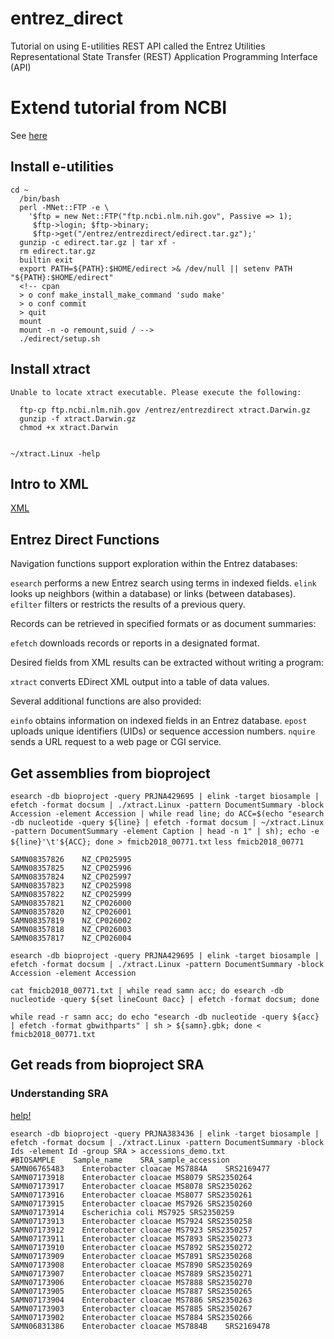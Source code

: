 # entrez_direct
Tutorial on using E-utilities
REST API called the Entrez Utilities
Representational State Transfer (REST) Application Programming Interface (API)

# Extend tutorial from NCBI

See [here](https://www.ncbi.nlm.nih.gov/books/NBK179288/)


## Install e-utilities

```
cd ~
  /bin/bash
  perl -MNet::FTP -e \
    '$ftp = new Net::FTP("ftp.ncbi.nlm.nih.gov", Passive => 1);
     $ftp->login; $ftp->binary;
     $ftp->get("/entrez/entrezdirect/edirect.tar.gz");'
  gunzip -c edirect.tar.gz | tar xf -
  rm edirect.tar.gz
  builtin exit
  export PATH=${PATH}:$HOME/edirect >& /dev/null || setenv PATH "${PATH}:$HOME/edirect"
  <!-- cpan
  > o conf make_install_make_command 'sudo make'
  > o conf commit
  > quit
  mount
  mount -n -o remount,suid / -->
  ./edirect/setup.sh

  ```

## Install xtract

```
Unable to locate xtract executable. Please execute the following:

  ftp-cp ftp.ncbi.nlm.nih.gov /entrez/entrezdirect xtract.Darwin.gz
  gunzip -f xtract.Darwin.gz
  chmod +x xtract.Darwin


~/xtract.Linux -help
```

## Intro to XML

[XML](https://www.sitepoint.com/really-good-introduction-xml/)

## Entrez Direct Functions

Navigation functions support exploration within the Entrez databases:

`esearch` performs a new Entrez search using terms in indexed fields.
`elink` looks up neighbors (within a database) or links (between databases).
`efilter` filters or restricts the results of a previous query.

Records can be retrieved in specified formats or as document summaries:

`efetch` downloads records or reports in a designated format.

Desired fields from XML results can be extracted without writing a program:

`xtract` converts EDirect XML output into a table of data values.

Several additional functions are also provided:

`einfo` obtains information on indexed fields in an Entrez database.
`epost` uploads unique identifiers (UIDs) or sequence accession numbers.
`nquire` sends a URL request to a web page or CGI service.



## Get assemblies from bioproject

`esearch -db bioproject -query PRJNA429695 | elink -target biosample | efetch -format docsum | ./xtract.Linux -pattern DocumentSummary -block Accession -element Accession | while read line; do ACC=$(echo "esearch -db nucleotide -query ${line} | efetch -format docsum | ~/xtract.Linux -pattern DocumentSummary -element Caption | head -n 1" | sh); echo -e ${line}'\t'${ACC}; done > fmicb2018_00771.txt`
`less fmicb2018_00771`
```
SAMN08357826    NZ_CP025995
SAMN08357825    NZ_CP025996
SAMN08357824    NZ_CP025997
SAMN08357823    NZ_CP025998
SAMN08357822    NZ_CP025999
SAMN08357821    NZ_CP026000
SAMN08357820    NZ_CP026001
SAMN08357819    NZ_CP026002
SAMN08357818    NZ_CP026003
SAMN08357817    NZ_CP026004
```
```
esearch -db bioproject -query PRJNA429695 | elink -target biosample | efetch -format docsum | ./xtract.Linux -pattern DocumentSummary -block Accession -element Accession

cat fmicb2018_00771.txt | while read samn acc; do esearch -db nucleotide -query ${set lineCount 0acc} | efetch -format docsum; done

while read -r samn acc; do echo "esearch -db nucleotide -query ${acc} | efetch -format gbwithparts" | sh > ${samn}.gbk; done < fmicb2018_00771.txt
```


## Get reads from bioproject SRA

### Understanding SRA

[help!](https://www.ncbi.nlm.nih.gov/books/NBK56913/)


```
esearch -db bioproject -query PRJNA383436 | elink -target biosample | efetch -format docsum | ./xtract.Linux -pattern DocumentSummary -block Ids -element Id -group SRA > accessions_demo.txt
#BIOSAMPLE    Sample_name    SRA_sample_accession
SAMN06765483	Enterobacter cloacae MS7884A	SRS2169477
SAMN07173918	Enterobacter cloacae MS8079	SRS2350264
SAMN07173917	Enterobacter cloacae MS8078	SRS2350262
SAMN07173916	Enterobacter cloacae MS8077	SRS2350261
SAMN07173915	Enterobacter cloacae MS7926	SRS2350260
SAMN07173914	Escherichia coli MS7925	SRS2350259
SAMN07173913	Enterobacter cloacae MS7924	SRS2350258
SAMN07173912	Enterobacter cloacae MS7923	SRS2350257
SAMN07173911	Enterobacter cloacae MS7893	SRS2350273
SAMN07173910	Enterobacter cloacae MS7892	SRS2350272
SAMN07173909	Enterobacter cloacae MS7891	SRS2350268
SAMN07173908	Enterobacter cloacae MS7890	SRS2350269
SAMN07173907	Enterobacter cloacae MS7889	SRS2350271
SAMN07173906	Enterobacter cloacae MS7888	SRS2350270
SAMN07173905	Enterobacter cloacae MS7887	SRS2350265
SAMN07173904	Enterobacter cloacae MS7886	SRS2350263
SAMN07173903	Enterobacter cloacae MS7885	SRS2350267
SAMN07173902	Enterobacter cloacae MS7884	SRS2350266
SAMN06831386	Enterobacter cloacae MS7884B	SRS2169478


```

